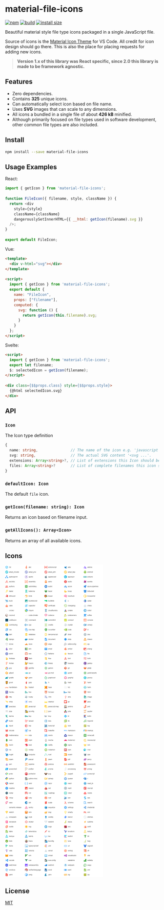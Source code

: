 # material-file-icons

[![npm](https://img.shields.io/npm/v/material-file-icons.svg?style=flat-square)](https://www.npmjs.org/package/material-file-icons)
[![build](https://github.com/simonnilsson/material-file-icons/workflows/ci/badge.svg)](https://github.com/simonnilsson/material-file-icons/actions?query=workflow%3Aci+branch%3Amain)
[![install size](https://packagephobia.com/badge?p=material-file-icons)](https://packagephobia.com/result?p=material-file-icons)

Beautiful material style file type icons packaged in a single JavaScript file.

Source of icons is the [Material Icon Theme](https://github.com/PKief/vscode-material-icon-theme) for VS Code. All credit for icon design should go there. This is also the place for placing requests for adding new icons.

> **Version 1.x of this library was React specific, since 2.0 this library is made to be framework agnostic.**
## Features

- Zero dependencies.
- Contains **325** unique icons.
- Can automatically select icon based on file name.
- Uses **SVG** images that can scale to any dimensions.
- All icons a bundled in a single file of about **426 kB** minified.
- Although primarily focused on file types used in software development, other common file types are also included.

## Install

```sh
npm install --save material-file-icons
```

## Usage Examples

React:
```js
import { getIcon } from 'material-file-icons';

function FileIcon({ filename, style, className }) {
  return <div 
    style={style}
    className={className}
    dangerouslySetInnerHTML={{ __html: getIcon(filename).svg }}
  />;
}

export default FileIcon;
```

Vue:
```html
<template>
  <div v-html="svg"></div>
</template>

<script>
  import { getIcon } from 'material-file-icons';
  export default {
    name: "FileIcon",
    props: ["filename"],
    computed: {
      svg: function () {
        return getIcon(this.filename).svg;
      }
    }
  };
</script>
```

Svelte:
```html
<script>
  import { getIcon } from 'material-file-icons';
  export let filename;
  $: selectedIcon = getIcon(filename);
</script>

<div class={$$props.class} style={$$props.style}>
  {@html selectedIcon.svg}
</div>
```

## API

### `Icon`
The Icon type definition
```ts
{
  name: string,               // The name of the icon e.g. 'javascript'.
  svg: string,                // The actual SVG content '<svg ...'.
  extensions: Array<string>?, // List of extensions this Icon should be applied to.
  files: Array<string>?       // List of complete filenames this icon should be applied to.
}
```

### `defaultIcon: Icon`
The default `file` icon.

### `getIcon(filename: string): Icon`
Returns an icon based on filename input.

### `getAllIcons(): Array<Icon>`
Returns an array of all available icons.



## Icons

![](preview.png)

## License

[MIT](LICENSE)